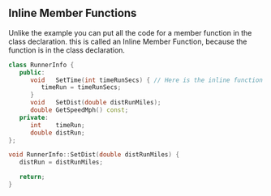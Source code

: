

## Inline Member Functions

Unlike the example you can put all the code for a member function in the class declaration. this is called an Inline Member Function, because the function is in the class declaration.

```cpp
class RunnerInfo {
   public:
      void   SetTime(int timeRunSecs) { // Here is the inline function
         timeRun = timeRunSecs;
      }
      void   SetDist(double distRunMiles);
      double GetSpeedMph() const;
   private:
      int    timeRun;
      double distRun;
};

void RunnerInfo::SetDist(double distRunMiles) {
   distRun = distRunMiles;

   return;
}
```
